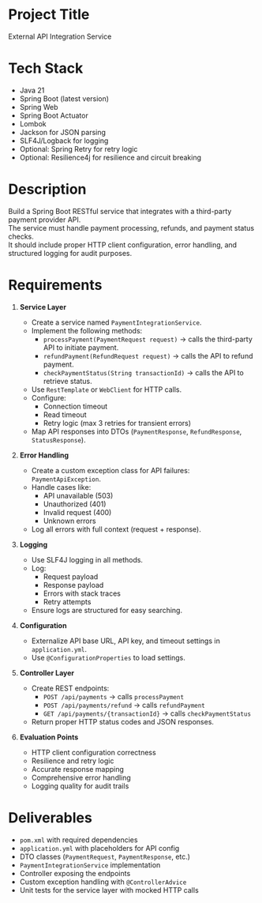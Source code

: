 # Project Title
External API Integration Service

# Tech Stack
- Java 21
- Spring Boot (latest version)
- Spring Web
- Spring Boot Actuator
- Lombok
- Jackson for JSON parsing
- SLF4J/Logback for logging
- Optional: Spring Retry for retry logic
- Optional: Resilience4j for resilience and circuit breaking

# Description
Build a Spring Boot RESTful service that integrates with a third-party payment provider API.  
The service must handle payment processing, refunds, and payment status checks.  
It should include proper HTTP client configuration, error handling, and structured logging for audit purposes.

# Requirements
1. **Service Layer**
    - Create a service named `PaymentIntegrationService`.
    - Implement the following methods:
        - `processPayment(PaymentRequest request)` → calls the third-party API to initiate payment.
        - `refundPayment(RefundRequest request)` → calls the API to refund payment.
        - `checkPaymentStatus(String transactionId)` → calls the API to retrieve status.
    - Use `RestTemplate` or `WebClient` for HTTP calls.
    - Configure:
        - Connection timeout
        - Read timeout
        - Retry logic (max 3 retries for transient errors)
    - Map API responses into DTOs (`PaymentResponse`, `RefundResponse`, `StatusResponse`).

2. **Error Handling**
    - Create a custom exception class for API failures: `PaymentApiException`.
    - Handle cases like:
        - API unavailable (503)
        - Unauthorized (401)
        - Invalid request (400)
        - Unknown errors
    - Log all errors with full context (request + response).

3. **Logging**
    - Use SLF4J logging in all methods.
    - Log:
        - Request payload
        - Response payload
        - Errors with stack traces
        - Retry attempts
    - Ensure logs are structured for easy searching.

4. **Configuration**
    - Externalize API base URL, API key, and timeout settings in `application.yml`.
    - Use `@ConfigurationProperties` to load settings.

5. **Controller Layer**
    - Create REST endpoints:
        - `POST /api/payments` → calls `processPayment`
        - `POST /api/payments/refund` → calls `refundPayment`
        - `GET /api/payments/{transactionId}` → calls `checkPaymentStatus`
    - Return proper HTTP status codes and JSON responses.

6. **Evaluation Points**
    - HTTP client configuration correctness
    - Resilience and retry logic
    - Accurate response mapping
    - Comprehensive error handling
    - Logging quality for audit trails

# Deliverables
- `pom.xml` with required dependencies
- `application.yml` with placeholders for API config
- DTO classes (`PaymentRequest`, `PaymentResponse`, etc.)
- `PaymentIntegrationService` implementation
- Controller exposing the endpoints
- Custom exception handling with `@ControllerAdvice`
- Unit tests for the service layer with mocked HTTP calls
